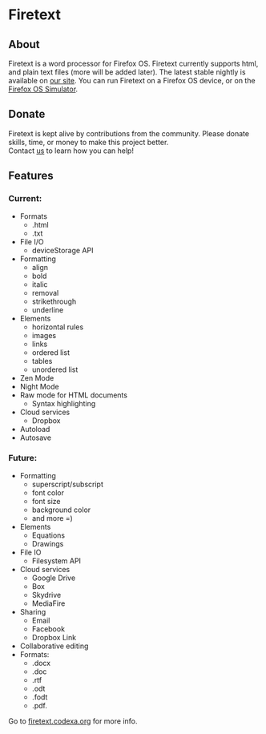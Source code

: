 # Firetext
## About
Firetext is a word processor for Firefox OS.  Firetext currently supports html, and plain text files (more will be added later).
The latest stable nightly is available on <a href="http://firetext.codexa.org/app/">our site</a>.
You can run Firetext on a Firefox OS device, or on the <a href="https://addons.mozilla.org/en-US/firefox/addon/firefox-os-simulator/">Firefox OS Simulator</a>.


## Donate
Firetext is kept alive by contributions from the community.  Please donate skills, time, or money to make this project better.  
Contact <a href="mailto:contact@codexa.org">us</a> to learn how you can help!


## Features
### Current:
- Formats
  - .html
  - .txt
- File I/O
  - deviceStorage API
- Formatting
  - align
  - bold
  - italic
  - removal
  - strikethrough
  - underline
- Elements
  - horizontal rules
  - images
  - links
  - ordered list
  - tables
  - unordered list
- Zen Mode
- Night Mode
- Raw mode for HTML documents
  - Syntax highlighting
- Cloud services
  - Dropbox
- Autoload
- Autosave

### Future:
- Formatting
  - superscript/subscript
  - font color
  - font size
  - background color
  - and more =)
- Elements
  - Equations
  - Drawings
- File IO
  - Filesystem API
- Cloud services
  - Google Drive
  - Box
  - Skydrive
  - MediaFire
- Sharing
  - Email
  - Facebook
  - Dropbox Link
- Collaborative editing
- Formats:
  - .docx
  - .doc
  - .rtf
  - .odt
  - .fodt
  - .pdf.

Go to <a href="http://firetext.codexa.org">firetext.codexa.org</a> for more info.
